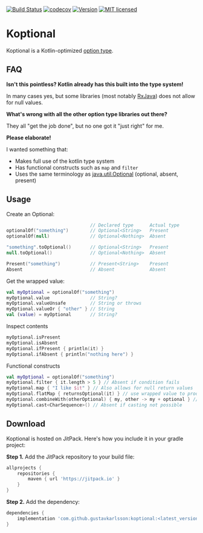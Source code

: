 [![Build Status](https://travis-ci.com/gustavkarlsson/koptional.svg?branch=master)](https://travis-ci.com/gustavkarlsson/koptional)
[![codecov](https://codecov.io/gh/gustavkarlsson/koptional/branch/master/graph/badge.svg)](https://codecov.io/gh/gustavkarlsson/koptional)
[![Version](https://jitpack.io/v/gustavkarlsson/koptional.svg)](https://jitpack.io/#gustavkarlsson/koptional)
[![MIT licensed](https://img.shields.io/badge/license-MIT-blue.svg)](https://github.com/gustavkarlsson/koptional/blob/master/LICENSE.md)

# Koptional

Koptional is a Kotlin-optimized [option type](https://en.wikipedia.org/wiki/Option_type).

## FAQ

**Isn't this pointless? Kotlin already has this built into the type system!**

In many cases yes, but some libraries (most notably [RxJava](https://github.com/ReactiveX/RxJava))
does not allow for null values.

**What's wrong with all the other option type libraries out there?**

They all "get the job done", but no one got it "just right" for me.

**Please elaborate!**

I wanted something that:

* Makes full use of the kotlin type system
* Has functional constructs such as `map` and `filter`
* Uses the same terminology as [java.util.Optional](https://docs.oracle.com/javase/8/docs/api/java/util/Optional.html)
(optional, absent, present)

## Usage

Create an Optional:

```kotlin
                               // Declared type      Actual type
optionalOf("something")        // Optional<String>   Present
optionalOf(null)               // Optional<Nothing>  Absent

"something".toOptional()       // Optional<String>   Present
null.toOptional()              // Optional<Nothing>  Absent

Present("something")           // Present<String>    Present
Absent                         // Absent             Absent
```

Get the wrapped value:

```kotlin
val myOptional = optionalOf("something")
myOptional.value               // String?
myOptional.valueUnsafe         // String or throws
myOptional.valueOr { "other" } // String
val (value) = myOptional       // String?
```

Inspect contents

```kotlin
myOptional.isPresent
myOptional.isAbsent
myOptional.ifPresent { println(it) }
myOptional.ifAbsent { println("nothing here") }
```

Functional constructs

```kotlin
val myOptional = optionalOf("something")
myOptional.filter { it.length > 5 } // Absent if condition fails
myOptional.map { "I like $it" } // Also allows for null return values
myOptional.flatMap { returnsOptional(it) } // use wrapped value to produce new Optional
myOptional.combineWith(otherOptional) { my, other -> my + optional } // Also allows for null return values
myOptional.cast<CharSequence>() // Absent if casting not possible
```

## Download

Koptional is hosted on JitPack. Here's how you include it in your gradle project:

**Step 1.** Add the JitPack repository to your build file:

```groovy
allprojects {
    repositories {
        maven { url 'https://jitpack.io' }
    }
}
```

**Step 2.** Add the dependency:

```groovy
dependencies {
    implementation 'com.github.gustavkarlsson:koptional:<latest_version>'
}
```
